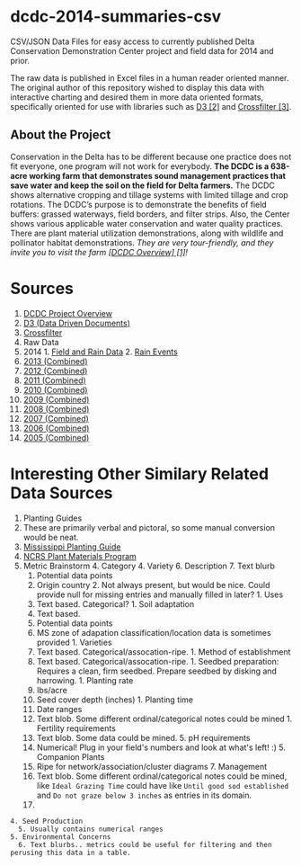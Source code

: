 dcdc-2014-summaries-csv
=======================

CSV/JSON Data Files for easy access to currently published Delta Conservation Demonstration Center project and field data for 2014 and prior.

The raw data is published in Excel files in a human reader oriented manner. The original author of this repository wished to display this data with interactive charting and desired them in more data oriented formats, specifically oriented for use with libraries such as [D3 [2]](https://github.com/mbostock/d3) and [Crossfilter [3]](https://github.com/square/crossfilter).

About the Project
------

Conservation in the Delta has to be different because one practice does not fit everyone, one program will not work for everybody.  __The DCDC is a 638-acre working farm that demonstrates sound management practices that save water and keep the soil on the field for Delta farmers.__  The DCDC shows alternative cropping and tillage systems with limited tillage and crop rotations.  The DCDC’s purpose is to demonstrate the benefits of field buffers:  grassed waterways, field borders, and filter strips.  Also, the Center shows various applicable water conservation and water quality practices.  There are plant material utilization demonstrations, along with wildlife and pollinator habitat demonstrations.  _They are very tour-friendly, and they invite you to visit the farm [[DCDC Overview] [1]](http://www.dcdcfarm.org/fielddata2.htm)!_



Sources
======

1. [DCDC Project Overview](http://www.dcdcfarm.org/fielddata2.htm)
2. [D3 (Data Driven Documents)](https://github.com/mbostock/d3)
3. [Crossfilter](https://github.com/square/crossfilter)
1. Raw Data
  1. 2014
    1. [Field and Rain Data](http://www.dcdcfarm.org/2014data/2014FieldandRainData.xls)
    2. [Rain Events](http://www.dcdcfarm.org/2014rain/RainEvents.xls)
  3. [2013 (Combined)](http://www.dcdcfarm.org/zips/2013FieldData.zip)
  4. [2012 (Combined)](http://www.dcdcfarm.org/zips/2012%20FIELD%20DATA.zip)
  5. [2011 (Combined)](http://www.dcdcfarm.org/zips/FIELD%20DATA%202011.zip)
  6. [2010 (Combined)](http://www.dcdcfarm.org/zips/2010%20Field%20Data.zip)
  7. [2009 (Combined)](http://www.dcdcfarm.org/zips/FIELD%20DATA%202009.zip)
  8. [2008 (Combined)](http://www.dcdcfarm.org/zips/FIELD%20DATA%20%202008.zip)
  9. [2007 (Combined)](http://www.dcdcfarm.org/zips/FIELD%20DATA%202007.zip)
  10. [2006 (Combined)](http://www.dcdcfarm.org/zips/FIELD%20DATA%202006.zip)
  11. [2005 (Combined)](http://www.dcdcfarm.org/zips/DCDC%20Field%20Data%202005.zip)


Interesting Other Similary Related Data Sources
======

1. Planting Guides
  2. These are primarily verbal and pictoral, so some manual conversion would be neat.
  3. [Mississippi Planting Guide](http://www.nrcs.usda.gov/Internet/FSE_DOCUMENTS/nrcs142p2_017068.pdf)
  4. [NCRS Plant Materials Program](http://www.nrcs.usda.gov/Internet/FSE_DOCUMENTS/nrcs142p2_016955.pdf)
  3. Metric Brainstorm
    4. Category
    4. Variety
    6. Description
      7. Text blurb
      1. Potential data points
        2. Origin country
          2. Not always present, but would be nice. Could provide null for missing entries and manually filled in later?
    1. Uses
      2. Text based. Categorical?
    1. Soil adaptation
      2. Text based.
      3. Potential data points
      4.  MS zone of adapation classification/location data is sometimes provided
    1. Varieties
      2. Text based. Categorical/assocation-ripe.
    1. Method of establishment
      2. Text based. Categorical/assocation-ripe.
    1. Seedbed preparation: Requires a clean, firm seedbed. Prepare seedbed by disking and
    harrowing.
    1. Planting rate
      2. lbs/acre
      3. Seed cover depth (inches)
    1. Planting time
      1. Date ranges
      2. Text blob. Some different ordinal/categorical notes could be mined
    1. Fertility requirements
      1. Text blob. Some data could be mined.
    5. pH requirements
      6. Numerical! Plug in your field's numbers and look at what's left! :)
    5. Companion Plants
      6. Ripe for network/association/cluster diagrams
    7. Management
      8. Text blob. Some different ordinal/categorical notes could be mined, like `Ideal Grazing Time` could have like `Until good sod established` and `Do not graze below 3 inches` as entries in its domain.
      9. 
    4. Seed Production
      5. Usually contains numerical ranges
    5. Environmental Concerns
      6. Text blurbs.. metrics could be useful for filtering and then perusing this data in a table.

